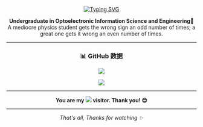 <!-- 欢迎动画 -->
<p align="center">
  <a href="https://git.io/typing-svg">
    <img src="https://readme-typing-svg.demolab.com?font=Fira+Code&pause=1000&color=0DC01D&background=000000&center=true&vCenter=true&repeat=false&random=true&width=435&lines=%3CHello!+I'm+C_L1gh7%2F.%3E" alt="Typing SVG" />
  </a>
</p>

<!-- 简介 -->
<p align="center">
  <strong>Undergraduate in Optoelectronic Information Science and Engineering🔬</strong><br>
  A mediocre physics student gets the wrong sign an odd number of times; a great one gets it wrong an even number of times.
</p>

---

<!-- GitHub 统计 -->
<h3 align="center">📊 GitHub 数据</h3>
<p align="center">
  <img src="https://github-readme-stats.vercel.app/api?username=C-L1gh7&count_private=true&show_icons=true&theme=tokyonight&hide_title=true" />
</p>
<p align="center">
  <img src="https://github-readme-stats.vercel.app/api/top-langs/?username=C-L1gh7&layout=compact&theme=tokyonight" />
</p>

---

<!-- 访客计数 -->
<p align="center">
  <b>You are my <img src="https://profile-counter.glitch.me/C-L1gh7/count.svg" /> visitor</span>. Thank you! 😊</b>
</p>

---

<!-- 页脚 -->
<p align="center">
  <i>That's all, Thanks for watching ✨</i>
</p>
